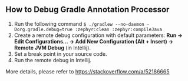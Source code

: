 ## How to Debug Gradle Annotation Processor
1. Run the following command
```$ ./gradlew --no-daemon -Dorg.gradle.debug=true :zephyr:clean :zephyr:compileJava```
2. Create a remote debug configuration with default parameters: **Run -> Edit Configurations... -> Add New Configuration (Alt + Insert) -> Remote JVM Debug** (in Intellij).
3. Set a break point in your source code.
4. Run the remote debug in Intellij.

More details, please refer to https://stackoverflow.com/a/52186665